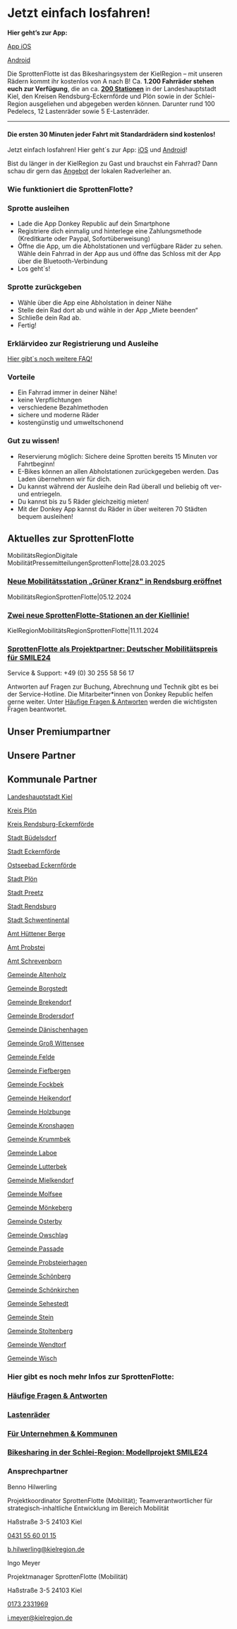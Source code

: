 Jetzt einfach losfahren!
==========

**Hier geht’s zur App:**

[App iOS](https://apps.apple.com/de/app/donkey-republic/id933526449)

[Android](https://play.google.com/store/apps/details?id=com.donkeyrepublic.bike.android&referrer=utm_source%3Ddonkey.bike%26utm_medium%3Dhero%26utm_content%3Ddownload-button%26utm_campaign%3Dfrontpage-download)

Die SprottenFlotte ist das Bikesharingsystem der KielRegion – mit unseren Rädern kommt ihr kostenlos von A nach B! Ca. **1.200 Fahrräder stehen euch zur Verfügung**, die an ca. **[200 Stationen](https://www.donkey.bike/de/stadte/kiel/)** in der Landeshauptstadt Kiel, den Kreisen Rendsburg-Eckernförde und Plön sowie in der Schlei-Region ausgeliehen und abgegeben werden können. Darunter rund 100 Pedelecs, 12 Lastenräder sowie 5 E-Lastenräder.

----------

#### Die ersten 30 Minuten jeder Fahrt mit Standardrädern sind kostenlos! ####

Jetzt einfach losfahren! Hier geht´s zur App: [iOS](https://apps.apple.com/de/app/donkey-republic/id933526449) und [Android](https://play.google.com/store/apps/details?id=com.donkeyrepublic.bike.android&referrer=utm_source%3Ddonkey.bike%26utm_medium%3Dhero%26utm_content%3Ddownload-button%26utm_campaign%3Dfrontpage-download)!

Bist du länger in der KielRegion zu Gast und brauchst ein Fahrrad? Dann schau dir gern das [Angebot](https://www.kielregion.de/mobilitaetsregion/regionaler-radverkehr/lokaler-fahrradverleih/) der lokalen Radverleiher an.

### Wie funktioniert die SprottenFlotte? ###

### Sprotte ausleihen ###

* Lade die App Donkey Republic auf dein Smartphone
* Registriere dich einmalig und hinterlege eine Zahlungsmethode (Kreditkarte oder Paypal, Sofortüberweisung)
* Öffne die App, um die Abholstationen und verfügbare Räder zu sehen. Wähle dein Fahrrad in der App aus und öffne das Schloss mit der App über die Bluetooth-Verbindung
* Los geht`s!

### Sprotte zurückgeben ###

* Wähle über die App eine Abholstation in deiner Nähe
* Stelle dein Rad dort ab und wähle in der App „Miete beenden“
* Schließe dein Rad ab.
* Fertig!

### Erklärvideo zur Registrierung und Ausleihe ###

[Hier gibt`s noch weitere FAQ!](https://www.kielregion.de/mobilitaetsregion/sprottenflotte/faq-sprottenflotte/)

### Vorteile ###

* Ein Fahrrad immer in deiner Nähe!
* keine Verpflichtungen
* verschiedene Bezahlmethoden
* sichere und moderne Räder
* kostengünstig und umweltschonend

### Gut zu wissen! ###

* Reservierung möglich: Sichere deine Sprotten bereits 15 Minuten vor Fahrtbeginn!
* E-Bikes können an allen Abholstationen zurückgegeben werden. Das Laden übernehmen wir für dich.
* Du kannst während der Ausleihe dein Rad überall und beliebig oft ver- und entriegeln.
* Du kannst bis zu 5 Räder gleichzeitig mieten!
* Mit der Donkey App kannst du Räder in über weiteren 70 Städten bequem ausleihen!

Aktuelles zur SprottenFlotte
----------

[](https://www.kielregion.de/neue-mobilitaetsstation-gruener-kranz-in-rendsburg-eroeffnet/)

MobilitätsRegionDigitale MobilitätPressemitteilungenSprottenFlotte|28.03.2025

### [Neue Mobilitätsstation „Grüner Kranz" in Rendsburg eröffnet](https://www.kielregion.de/neue-mobilitaetsstation-gruener-kranz-in-rendsburg-eroeffnet/) ###

[](https://www.kielregion.de/zwei-neue-sprottenflotte-stationen-an-der-kiellinie/)

MobilitätsRegionSprottenFlotte|05.12.2024

### [Zwei neue SprottenFlotte-Stationen an der Kiellinie!](https://www.kielregion.de/zwei-neue-sprottenflotte-stationen-an-der-kiellinie/) ###

[](https://www.kielregion.de/sprottenflotte-als-projektpartner-deutscher-mobilitaetspreis-fuer-smile24/)

KielRegionMobilitätsRegionSprottenFlotte|11.11.2024

### [SprottenFlotte als Projektpartner: Deutscher Mobilitätspreis für SMILE24](https://www.kielregion.de/sprottenflotte-als-projektpartner-deutscher-mobilitaetspreis-fuer-smile24/) ###

Service & Support:
\+49 (0) 30 255 58 56 17

Antworten auf Fragen zur Buchung, Abrechnung und Technik gibt es bei der Service-Hotline. Die Mitarbeiter\*innen von Donkey Republic helfen gerne weiter. Unter [Häufige Fragen & Antworten](https://www.kielregion.de/mobilitaetsregion/sprottenflotte/faq-sprottenflotte/) werden die wichtigsten Fragen beantwortet.

Unser Premiumpartner
----------

[](https://www.foerde-sparkasse.de/de/home.html)

Unsere Partner
----------

[](https://www.adac.de/der-adac/regionalclubs/schleswig-holstein/sho-geschaeftsstellen-reisebueros/adac-geschaeftsstelle-und-reisebuero-kiel/)

[](https://asta-fh-kiel.de/)

[](https://www.azv-sh.de/)

[](https://www.bordesholmer-sparkasse.de/de/home.html)

[](https://www.uni-kiel.de/de/)

[](https://www.citti-park-kiel.de/)

[](https://www.dataport.de/)

[](https://www.diakonie-sh.de/)

[](https://www.ostseebad-eckernfoerde.de/)

[](https://www.fh-kiel.de/startseite/)

[](https://www.falkemedia.de/)

[](https://www.geomar.de/)

[](https://www.kitz-kiel.de/)

[](https://www.kvg-kiel.de/)

[](https://www.rewe-digital.com/de)

[](https://www.sophienhof.de/)

[](https://www.spk-mittelholstein.de/de/home.html)

[](https://www.stadtwerke-sh.de/)

[](https://toez.de/)

[](https://www.thyssenkrupp-marinesystems.com/en)

[](https://www.uksh.de/)

[](https://www.vonovia.de/)

[](https://wfg-rd.de/)

[](https://wissenschaftszentrumkiel.de/)

[](https://seefischmarkt-kiel.de/)

Kommunale Partner
----------

[](https://www.kiel.de/)

[Landeshauptstadt Kiel](https://www.kiel.de/)

[](https://www.kreis-ploen.de/)

[Kreis Plön](https://www.kreis-ploen.de/)

[](https://www.kreis-rendsburg-eckernfoerde.de/startseite)

[Kreis Rendsburg-Eckernförde](https://www.kreis-rendsburg-eckernfoerde.de/startseite)

[](https://www.buedelsdorf.de/)

[Stadt Büdelsdorf](https://www.buedelsdorf.de/)

[](https://www.eckernfoerde.de/)

[Stadt Eckernförde](https://www.eckernfoerde.de/)

[](https://www.ostseebad-eckernfoerde.de/)

[Ostseebad Eckernförde](https://www.ostseebad-eckernfoerde.de/)

[](https://www.ploen.de/)

[Stadt Plön](https://www.ploen.de/)

[](https://www.preetz.de/)

[Stadt Preetz](https://www.preetz.de/)

[](https://www.rendsburg.de/startseite)

[Stadt Rendsburg](https://www.rendsburg.de/startseite)

[](https://www.schwentinental.de/herzlich-willkommen)

[Stadt Schwentinental](https://www.schwentinental.de/herzlich-willkommen)

[](https://www.amt-huettener-berge.de/startseite)

[Amt Hüttener Berge](https://www.amt-huettener-berge.de/startseite)

[](https://www.amt-probstei.de/)

[Amt Probstei](https://www.amt-probstei.de/)

[](https://www.amt-schrevenborn.de/)

[Amt Schrevenborn](https://www.amt-schrevenborn.de/)

[](https://www.altenholz.de/)

[Gemeinde Altenholz](https://www.altenholz.de/)

[](https://www.gemeinde-borgstedt.de/startseite)

[Gemeinde Borgstedt](https://www.gemeinde-borgstedt.de/startseite)

[](https://www.brekendorf.de/startseite/)

[Gemeinde Brekendorf](https://www.brekendorf.de/startseite/)

[](https://brodersdorf.de/)

[Gemeinde Brodersdorf](https://brodersdorf.de/)

[](https://www.amt-daenischenhagen.de/amt_daenischenhagen/)

[Gemeinde Dänischenhagen](https://www.amt-daenischenhagen.de/amt_daenischenhagen/)

[](https://www.gross-wittensee.de/startseite)

[Gemeinde Groß Wittensee](https://www.gross-wittensee.de/startseite)

[](https://www.amt-achterwehr.de/gemeinden/felde/)

[Gemeinde Felde](https://www.amt-achterwehr.de/gemeinden/felde/)

[](http://www.fiefbergen.de/)

[Gemeinde Fiefbergen](http://www.fiefbergen.de/)

[](https://www.fockbek.de/)

[Gemeinde Fockbek](https://www.fockbek.de/)

[](https://www.amt-schrevenborn.de/Gemeinden/Heikendorf/)

[Gemeinde Heikendorf](https://www.amt-schrevenborn.de/Gemeinden/Heikendorf/)

[](https://www.amt-huettener-berge.de/gemeinden/holzbunge)

[Gemeinde Holzbunge](https://www.amt-huettener-berge.de/gemeinden/holzbunge)

[](https://www.kronshagen.de/)

[Gemeinde Kronshagen](https://www.kronshagen.de/)

[](https://www.krummbek.de/)

[Gemeinde Krummbek](https://www.krummbek.de/)

[](https://www.gemeinde.laboe.de/)

[Gemeinde Laboe](https://www.gemeinde.laboe.de/)

[](https://www.lutterbek.de/)

[Gemeinde Lutterbek](https://www.lutterbek.de/)

[](https://www.molfsee.de/aktuelles-service/politik-verwaltung/die-gemeinden/mielkendorf/)

[Gemeinde Mielkendorf](https://www.molfsee.de/aktuelles-service/politik-verwaltung/die-gemeinden/mielkendorf/)

[](https://www.molfsee.de/startseite/)

[Gemeinde Molfsee](https://www.molfsee.de/startseite/)

[](https://www.amt-schrevenborn.de/Amt-Gemeinden/M%C3%B6nkeberg/)

[Gemeinde Mönkeberg](https://www.amt-schrevenborn.de/Amt-Gemeinden/M%C3%B6nkeberg/)

[](https://www.osterby.de/startseite)

[Gemeinde Osterby](https://www.osterby.de/startseite)

[](https://www.owschlag.de/startseite)

[Gemeinde Owschlag](https://www.owschlag.de/startseite)

[](https://passade.de/)

[Gemeinde Passade](https://passade.de/)

[](https://www.probsteierhagen.de/)

[Gemeinde Probsteierhagen](https://www.probsteierhagen.de/)

[](https://www.amt-probstei.de/ihr-amt-stellt-sich-vor/herzlich-willkommen/gemeinden/schoenberg)

[Gemeinde Schönberg](https://www.amt-probstei.de/ihr-amt-stellt-sich-vor/herzlich-willkommen/gemeinden/schoenberg)

[](https://www.amt-schrevenborn.de/Gemeinden/Sch%C3%B6nkirchen/)

[Gemeinde Schönkirchen](https://www.amt-schrevenborn.de/Gemeinden/Sch%C3%B6nkirchen/)

[](https://www.sehestedt.de/)

[Gemeinde Sehestedt](https://www.sehestedt.de/)

[](https://www.gemeinde-stein.de/)

[Gemeinde Stein](https://www.gemeinde-stein.de/)

[](https://gemeinde-stoltenberg.de/)

[Gemeinde Stoltenberg](https://gemeinde-stoltenberg.de/)

[](http://www.wendtorf.com/)

[Gemeinde Wendtorf](http://www.wendtorf.com/)

[](https://gemeinde-wisch.de/)

[Gemeinde Wisch](https://gemeinde-wisch.de/)

### Hier gibt es noch mehr Infos zur SprottenFlotte: ###

[](https://www.kielregion.de/mobilitaetsregion/sprottenflotte/faq-sprottenflotte/)

### [Häufige Fragen & Antworten](https://www.kielregion.de/mobilitaetsregion/sprottenflotte/faq-sprottenflotte/)  ###

[](https://www.kielregion.de/mobilitaetsregion/sprottenflotte/lastenraeder/)

### [Lastenräder](https://www.kielregion.de/mobilitaetsregion/sprottenflotte/lastenraeder/)  ###

[](https://www.kielregion.de/mobilitaetsregion/sprottenflotte/unternehmenskooperation-mit-der-sprottenflotte/)

### [Für Unternehmen & Kommunen](https://www.kielregion.de/mobilitaetsregion/sprottenflotte/unternehmenskooperation-mit-der-sprottenflotte/)  ###

[](https://www.kielregion.de/mobilitaetsregion/sprottenflotte/projekt-smile24/)

### [Bikesharing in der Schlei-Region: Modellprojekt SMILE24](https://www.kielregion.de/mobilitaetsregion/sprottenflotte/projekt-smile24/)  ###

### Ansprechpartner ###

 Benno Hilwerling

 Projektkoordinator SprottenFlotte (Mobilität); Teamverantwortlicher für strategisch-inhaltliche Entwicklung im Bereich Mobilität

Haßstraße 3-5
24103 Kiel

[0431 55 60 01 15](tel:043155600115)

[b.hilwerling@kielregion.de](mailto:b.hilwerling@kielregion.de)

 Ingo Meyer

 Projektmanager SprottenFlotte (Mobilität)

Haßstraße 3-5
24103 Kiel

[0173 2331969](tel:01732331969)

[i.meyer@kielregion.de](mailto:i.meyer@kielregion.de)
